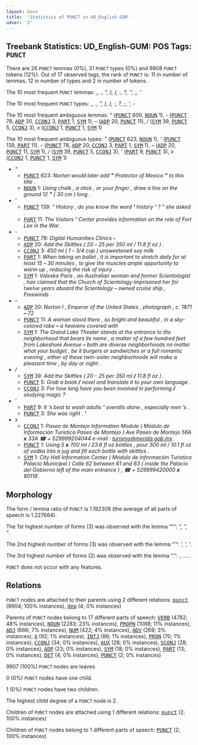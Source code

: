 ```yaml
---
layout: base
title:  'Statistics of PUNCT in UD_English-GUM'
udver: '2'
---
```


## Treebank Statistics: UD_English-GUM: POS Tags: `PUNCT`

There are 26 `PUNCT` lemmas (0%), 31 `PUNCT` types (0%) and 9908 `PUNCT` tokens (12%).
Out of 17 observed tags, the rank of `PUNCT` is: 11 in number of lemmas, 12 in number of types and 2 in number of tokens.

The 10 most frequent `PUNCT` lemmas: <em>,, ., ", ), (, :, ?, '', ;, '</em>

The 10 most frequent `PUNCT` types:  <em>,, ., ", ), (, :, ?, ;, ', -</em>

The 10 most frequent ambiguous lemmas: <em>"</em> (<tt><a href="en_gum-pos-PUNCT.html">PUNCT</a></tt> 600, <tt><a href="en_gum-pos-NOUN.html">NOUN</a></tt> 1), <em>-</em> (<tt><a href="en_gum-pos-PUNCT.html">PUNCT</a></tt> 78, <tt><a href="en_gum-pos-ADP.html">ADP</a></tt> 20, <tt><a href="en_gum-pos-CCONJ.html">CCONJ</a></tt> 3, <tt><a href="en_gum-pos-PART.html">PART</a></tt> 1, <tt><a href="en_gum-pos-SYM.html">SYM</a></tt> 1), <em>–</em> (<tt><a href="en_gum-pos-ADP.html">ADP</a></tt> 20, <tt><a href="en_gum-pos-PUNCT.html">PUNCT</a></tt> 11), <em>/</em> (<tt><a href="en_gum-pos-SYM.html">SYM</a></tt> 39, <tt><a href="en_gum-pos-PUNCT.html">PUNCT</a></tt> 5, <tt><a href="en_gum-pos-CCONJ.html">CCONJ</a></tt> 3), <em>x</em> (<tt><a href="en_gum-pos-CCONJ.html">CCONJ</a></tt> 1, <tt><a href="en_gum-pos-PUNCT.html">PUNCT</a></tt> 1, <tt><a href="en_gum-pos-SYM.html">SYM</a></tt> 1)

The 10 most frequent ambiguous types:  <em>"</em> (<tt><a href="en_gum-pos-PUNCT.html">PUNCT</a></tt> 623, <tt><a href="en_gum-pos-NOUN.html">NOUN</a></tt> 1), <em>'</em> (<tt><a href="en_gum-pos-PUNCT.html">PUNCT</a></tt> 139, <tt><a href="en_gum-pos-PART.html">PART</a></tt> 11), <em>-</em> (<tt><a href="en_gum-pos-PUNCT.html">PUNCT</a></tt> 78, <tt><a href="en_gum-pos-ADP.html">ADP</a></tt> 20, <tt><a href="en_gum-pos-CCONJ.html">CCONJ</a></tt> 3, <tt><a href="en_gum-pos-PART.html">PART</a></tt> 1, <tt><a href="en_gum-pos-SYM.html">SYM</a></tt> 1), <em>–</em> (<tt><a href="en_gum-pos-ADP.html">ADP</a></tt> 20, <tt><a href="en_gum-pos-PUNCT.html">PUNCT</a></tt> 11, <tt><a href="en_gum-pos-SYM.html">SYM</a></tt> 1), <em>/</em> (<tt><a href="en_gum-pos-SYM.html">SYM</a></tt> 39, <tt><a href="en_gum-pos-PUNCT.html">PUNCT</a></tt> 5, <tt><a href="en_gum-pos-CCONJ.html">CCONJ</a></tt> 3), <em>’</em> (<tt><a href="en_gum-pos-PART.html">PART</a></tt> 9, <tt><a href="en_gum-pos-PUNCT.html">PUNCT</a></tt> 3), <em>x</em> (<tt><a href="en_gum-pos-CCONJ.html">CCONJ</a></tt> 1, <tt><a href="en_gum-pos-PUNCT.html">PUNCT</a></tt> 1, <tt><a href="en_gum-pos-SYM.html">SYM</a></tt> 1)


* <em>"</em>
  * <tt><a href="en_gum-pos-PUNCT.html">PUNCT</a></tt> 623: <em>Norton would later add <b>"</b> Protector of Mexico <b>"</b> to this title .</em>
  * <tt><a href="en_gum-pos-NOUN.html">NOUN</a></tt> 1: <em>Using chalk , a stick , or your finger , draw a line on the ground 12 <b>"</b> ( 30 cm ) long .</em>
* <em>'</em>
  * <tt><a href="en_gum-pos-PUNCT.html">PUNCT</a></tt> 139: <em>" History , do you know the word <b>'</b> history <b>'</b> ? " she asked .</em>
  * <tt><a href="en_gum-pos-PART.html">PART</a></tt> 11: <em>The Visitors <b>'</b> Center provides information on the role of Fort Lee in the War .</em>
* <em>-</em>
  * <tt><a href="en_gum-pos-PUNCT.html">PUNCT</a></tt> 78: <em>Digital Humanities Clinics <b>-</b></em>
  * <tt><a href="en_gum-pos-ADP.html">ADP</a></tt> 20: <em>Add the Skittles ( 20 <b>-</b> 25 per 350 ml / 11.8 fl oz ) .</em>
  * <tt><a href="en_gum-pos-CCONJ.html">CCONJ</a></tt> 3: <em>450 ml ( 1 <b>-</b> 3/4 cup ) unsweetened soy milk</em>
  * <tt><a href="en_gum-pos-PART.html">PART</a></tt> 1: <em>When taking on ballet , it is important to stretch daily for at least 15 <b>-</b> 30 minutes , to give the muscles ample opportunity to warm up , reducing the risk of injury .</em>
  * <tt><a href="en_gum-pos-SYM.html">SYM</a></tt> 1: <em>Valeska Paris , an Australian woman and former Scientologist , has claimed that the Church of Scientology imprisoned her for twelve years aboard the Scientology <b>-</b> owned cruise ship , Freewinds .</em>
* <em>–</em>
  * <tt><a href="en_gum-pos-ADP.html">ADP</a></tt> 20: <em>Norton I , Emperor of the United States , photograph , c. 1871 <b>–</b> 72</em>
  * <tt><a href="en_gum-pos-PUNCT.html">PUNCT</a></tt> 11: <em>A woman stood there , so bright and beautiful , in a sky-colored robe <b>–</b> a heavens covered with</em>
  * <tt><a href="en_gum-pos-SYM.html">SYM</a></tt> 1: <em>The Grand Lake Theater stands at the entrance to the neighborhood that bears its name , a matter of a few hundred feet from Lakeshore Avenue <b>–</b> both are diverse neighborhoods no matter what your budget , be it burgers or sandwiches or a full romantic evening , either of these twin-sister neighborhoods will make a pleasant time , by day or night .</em>
* <em>/</em>
  * <tt><a href="en_gum-pos-SYM.html">SYM</a></tt> 39: <em>Add the Skittles ( 20 - 25 per 350 ml <b>/</b> 11.8 fl oz ) .</em>
  * <tt><a href="en_gum-pos-PUNCT.html">PUNCT</a></tt> 5: <em>Grab a book <b>/</b> novel and translate it to your own language .</em>
  * <tt><a href="en_gum-pos-CCONJ.html">CCONJ</a></tt> 3: <em>For how long have you been involved in performing <b>/</b> studying magic ?</em>
* <em>’</em>
  * <tt><a href="en_gum-pos-PART.html">PART</a></tt> 9: <em>It ’s best to wash adults <b>’</b> overalls alone , especially men ’s .</em>
  * <tt><a href="en_gum-pos-PUNCT.html">PUNCT</a></tt> 3: <em>She was right . <b>’</b></em>
* <em>x</em>
  * <tt><a href="en_gum-pos-CCONJ.html">CCONJ</a></tt> 1: <em>Paseo de Montejo Information Module ( Módulo de Información Turística Paseo de Montejo ) Ave Paseo de Montejo 56A <b>x</b> 33A ☎ + 529999204044 e-mail : turismo@merida.gob.mx .</em>
  * <tt><a href="en_gum-pos-PUNCT.html">PUNCT</a></tt> 1: <em>Using 5 <b>x</b> 700 ml / 23.6 fl oz bottles , pour 300 ml / 10.1 fl oz of vodka into a jug and fill each bottle with skittles .</em>
  * <tt><a href="en_gum-pos-SYM.html">SYM</a></tt> 1: <em>City Hall Information Center ( Módulo de Información Turística Palacio Municipal ) Calle 62 between 61 and 63 ( inside the Palacio del Gobierno left of the main entrance ) , ☎ + 529999420000 <b>x</b> 80119 .</em>

## Morphology

The form / lemma ratio of `PUNCT` is 1.192308 (the average of all parts of speech is 1.227664).

The 1st highest number of forms (3) was observed with the lemma “"”: <em>", “, ”</em>.

The 2nd highest number of forms (3) was observed with the lemma “'”: <em>', ‘, ’</em>.

The 3rd highest number of forms (2) was observed with the lemma “.”: <em>., ….</em>.

`PUNCT` does not occur with any features.


## Relations

`PUNCT` nodes are attached to their parents using 2 different relations: <tt><a href="en_gum-dep-punct.html">punct</a></tt> (9904; 100% instances), <tt><a href="en_gum-dep-dep.html">dep</a></tt> (4; 0% instances)

Parents of `PUNCT` nodes belong to 17 different parts of speech: <tt><a href="en_gum-pos-VERB.html">VERB</a></tt> (4782; 48% instances), <tt><a href="en_gum-pos-NOUN.html">NOUN</a></tt> (2283; 23% instances), <tt><a href="en_gum-pos-PROPN.html">PROPN</a></tt> (1088; 11% instances), <tt><a href="en_gum-pos-ADJ.html">ADJ</a></tt> (666; 7% instances), <tt><a href="en_gum-pos-NUM.html">NUM</a></tt> (422; 4% instances), <tt><a href="en_gum-pos-ADV.html">ADV</a></tt> (269; 3% instances), <tt><a href="en_gum-pos-X.html">X</a></tt> (92; 1% instances), <tt><a href="en_gum-pos-INTJ.html">INTJ</a></tt> (86; 1% instances), <tt><a href="en_gum-pos-PRON.html">PRON</a></tt> (70; 1% instances), <tt><a href="en_gum-pos-CCONJ.html">CCONJ</a></tt> (34; 0% instances), <tt><a href="en_gum-pos-AUX.html">AUX</a></tt> (28; 0% instances), <tt><a href="en_gum-pos-SCONJ.html">SCONJ</a></tt> (28; 0% instances), <tt><a href="en_gum-pos-ADP.html">ADP</a></tt> (23; 0% instances), <tt><a href="en_gum-pos-SYM.html">SYM</a></tt> (18; 0% instances), <tt><a href="en_gum-pos-PART.html">PART</a></tt> (13; 0% instances), <tt><a href="en_gum-pos-DET.html">DET</a></tt> (4; 0% instances), <tt><a href="en_gum-pos-PUNCT.html">PUNCT</a></tt> (2; 0% instances)

9907 (100%) `PUNCT` nodes are leaves.

0 (0%) `PUNCT` nodes have one child.

1 (0%) `PUNCT` nodes have two children.

The highest child degree of a `PUNCT` node is 2.

Children of `PUNCT` nodes are attached using 1 different relations: <tt><a href="en_gum-dep-punct.html">punct</a></tt> (2; 100% instances)

Children of `PUNCT` nodes belong to 1 different parts of speech: <tt><a href="en_gum-pos-PUNCT.html">PUNCT</a></tt> (2; 100% instances)

